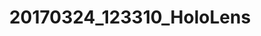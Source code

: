 ---
layout: default
category: bts
tags: ["hololens","unity"]
video: "https://player.vimeo.com/video/209960595?badge=0&amp;autopause=0&amp;player_id=0&amp;app_id=72231"
title: "20170324_123310_HoloLens"
thumbnail: "https://i.vimeocdn.com/video/625636678_295x166.jpg?r=pad"
---